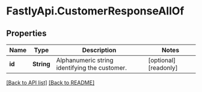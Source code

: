 # FastlyApi.CustomerResponseAllOf

## Properties

Name | Type | Description | Notes
------------ | ------------- | ------------- | -------------
**id** | **String** | Alphanumeric string identifying the customer. | [optional] [readonly] 



[[Back to API list]](../../README.md#endpoints) [[Back to README]](../../README.md)
